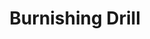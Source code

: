 ---
layout: product_detail
title: Burnishing Drill
img: /assets/images/drills/burnishing_drill-min.png
outline: /assets/images/outlines/burnishing_drill-outline-min.png
---